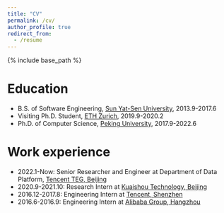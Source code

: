 ```yaml
---
title: "CV"
permalink: /cv/
author_profile: true
redirect_from:
  - /resume
---
```


{% include base_path %}

Education
======
* B.S. of Software Engineering, [Sun Yat-Sen University](http://sysu.edu.cn/en/index.htm), 2013.9-2017.6
* Visiting Ph.D. Student, [ETH Zurich](https://ethz.ch/en.html), 2019.9-2020.2
* Ph.D. of Computer Science, [Peking University](http://english.pku.edu.cn/), 2017.9-2022.6


Work experience
======

* 2022.1-Now: Senior Researcher and Engineer at Department of Data Platform, [Tencent TEG, Beijing](https://www.tencent.com/en-us)
* 2020.9-2021.10: Research Intern at [Kuaishou Technology, Beijing](https://www.kuaishou.com/en)
* 2016.12-2017.8: Engineering Intern at [Tencent, Shenzhen](https://www.tencent.com/en-us/index.html)
* 2016.6-2016.9: Engineering Intern at [Alibaba Group, Hangzhou](https://www.alibabagroup.com/en/global/home)

